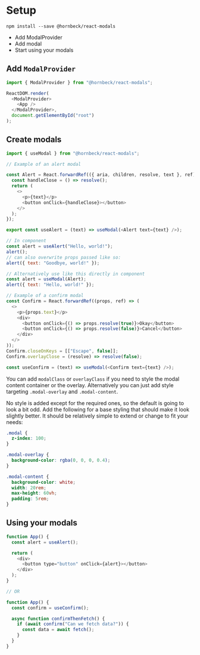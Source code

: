 # Setup

`npm install --save @hornbeck/react-modals`

- Add ModalProvider
- Add modal
- Start using your modals

## Add `ModalProvider`

```js
import { ModalProvider } from "@hornbeck/react-modals";

ReactDOM.render(
  <ModalProvider>
    <App />
  </ModalProvider>,
  document.getElementById("root")
);
```

## Create modals

```js
import { useModal } from "@hornbeck/react-modals";

// Example of an alert modal

const Alert = React.forwardRef(({ aria, children, resolve, text }, ref) => {
  const handleClose = () => resolve();
  return (
    <>
      <p>{text}</p>
      <button onClick={handleClose}></button>
    </>
  );
});

export const useAlert = (text) => useModal(<Alert text={text} />);

// In component
const alert = useAlert("Hello, world!");
alert();
// can also overwrite props passed like so:
alert({ text: "Goodbye, world!" });

// Alternatively use like this directly in component
const alert = useModal(Alert);
alert({ text: "Hello, world!" });

// Example of a confirm modal
const Confirm = React.forwardRef((props, ref) => (
  <>
    <p>{props.text}</p>
    <div>
      <button onClick={() => props.resolve(true)}>Okay</button>
      <button onClick={() => props.resolve(false)}>Cancel</button>
    </div>
  </>
));
Confirm.closeOnKeys = [["Escape", false]];
Confirm.overlayClose = (resolve) => resolve(false);

const useConfirm = (text) => useModal(<Confirm text={text} />);
```

You can add `modalClass` or `overlayClass` if you need to style the modal content
container or the overlay.
Alternatively you can just add style targeting `.modal-overlay` and `.modal-content`.

No style is added except for the required ones, so the default is going to look
a bit odd.
Add the following for a base styling that should make it look slightly better.
It should be relatively simple to extend or change to fit your needs:

```css
.modal {
  z-index: 100;
}

.modal-overlay {
  background-color: rgba(0, 0, 0, 0.4);
}

.modal-content {
  background-color: white;
  width: 20rem;
  max-height: 60vh;
  padding: 5rem;
}
```

## Using your modals

```js
function App() {
  const alert = useAlert();

  return (
    <div>
      <button type="button" onClick={alert}></button>
    </div>
  );
}

// OR

function App() {
  const confirm = useConfirm();

  async function confirmThenFetch() {
    if (await confirm("Can we fetch data?")) {
      const data = await fetch();
    }
  }
}
```
